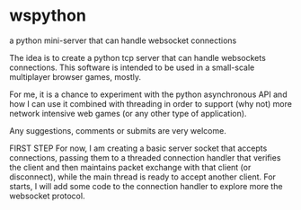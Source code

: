 # wspython
a python mini-server that can handle websocket connections

The idea is to create a python tcp server that can handle websockets connections. This software is intended to be used in a small-scale multiplayer browser games, mostly.

For me, it is a chance to experiment with the python asynchronous API and how I can use it combined with threading in order to support (why not) more network intensive web games (or any other type of application).

Any suggestions, comments or submits are very welcome.


FIRST STEP
 For now, I am creating a basic server socket that accepts connections, passing them to a threaded connection handler that verifies the client and then maintains packet exchange with that client (or disconnect), while the main thread is ready to accept another client. For starts, I will add some code to the connection handler to explore more the websocket protocol.

